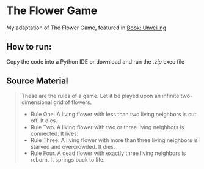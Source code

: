 # The Flower Game

My adaptation of The Flower Game, featured in [Book: Unveiling](https://www.ishtar-collective.net/categories/book-unveiling)

## How to run:

Copy the code into a Python IDE or download and run the _.zip_ exec file

## Source Material

> These are the rules of a game. Let it be played upon an infinite two-dimensional grid of flowers.
>- Rule One. A living flower with less than two living neighbors is cut off. It dies.
>- Rule Two. A living flower with two or three living neighbors is connected. It lives.
>- Rule Three. A living flower with more than three living neighbors is starved and overcrowded. It dies.
>- Rule Four. A dead flower with exactly three living neighbors is reborn. It springs back to life.
